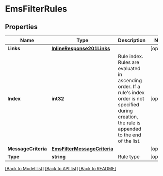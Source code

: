 # EmsFilterRules

## Properties

Name | Type | Description | Notes
------------ | ------------- | ------------- | -------------
**Links** | [**InlineResponse201Links**](inline_response_201__links.md) |  | [optional] 
**Index** | **int32** | Rule index. Rules are evaluated in ascending order. If a rule&#39;s index order is not specified during creation, the rule is appended to the end of the list. | [optional] 
**MessageCriteria** | [**EmsFilterMessageCriteria**](ems_filter_message_criteria.md) |  | [optional] 
**Type** | **string** | Rule type | [optional] 

[[Back to Model list]](../README.md#documentation-for-models) [[Back to API list]](../README.md#documentation-for-api-endpoints) [[Back to README]](../README.md)


